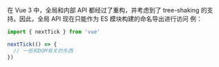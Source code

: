 在 Vue 3 中，全局和内部 API 都经过了重构，并考虑到了 tree-shaking 的支持。因此，全局 API 现在只能作为 ES 模块构建的命名导出进行访问
例：
```js
import { nextTick } from 'vue'

nextTick(() => {
  // 一些和DOM有关的东西
})
```
